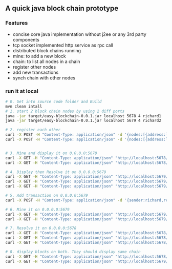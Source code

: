 ## A quick java block chain prototype
### Features
- concise core java implementation without j2ee or any 3rd party components
- tcp socket implemented http service as rpc call
- distributed block chains running
- mine: to add a new block
- chain: to list all nodes in a chain
- register other nodes
- add new transactions
- synch chain with other nodes

### run it at local
```bash
# 0. Get into source code folder and Build
mvn clean intall
# 1. start 2 block chain nodes by using 2 diff ports
java -jar target/easy-blockchain-0.0.1.jar localhost 5678 4 richard1
java -jar target/easy-blockchain-0.0.1.jar localhost 5679 4 richard2

# 2. register each other
curl -X POST -H "Content-Type: application/json" -d '{nodes:[{address:localhost,port:5679}]}' "http://localhost:5678/nodes/register"
curl -X POST -H "Content-Type: application/json" -d '{nodes:[{address:localhost,port:5678}]}' "http://localhost:5679/nodes/register"


# 3. Mine and display it on 0.0.0.0:5678
curl -X GET -H "Content-Type: application/json" "http://localhost:5678/mine"
curl -X GET -H "Content-Type: application/json" "http://localhost:5678/chain"

# 4. Display then Resolve it on 0.0.0.0:5679
curl -X GET -H "Content-Type: application/json" "http://localhost:5679/chain"
curl -X GET -H "Content-Type: application/json" "http://localhost:5679/nodes/resolve"
curl -X GET -H "Content-Type: application/json" "http://localhost:5679/chain"

# 5. Add transaction on 0.0.0.0:5679
curl -X POST -H "Content-Type: application/json" -d '{sender:richard,recipient:KPMG,amount:5}' "http://localhost:5679/transaction"

# 6. Mine it on 0.0.0.0:5679
curl -X GET -H "Content-Type: application/json" "http://localhost:5679/mine"
curl -X GET -H "Content-Type: application/json" "http://localhost:5679/chain"

# 7. Resolve it on 0.0.0.0:5678
curl -X GET -H "Content-Type: application/json" "http://localhost:5678/chain"
curl -X GET -H "Content-Type: application/json" "http://localhost:5678/nodes/resolve"
curl -X GET -H "Content-Type: application/json" "http://localhost:5678/chain"

# 8. display blocks on both. They should display same chain
curl -X GET -H "Content-Type: application/json" "http://localhost:5678/chain"
curl -X GET -H "Content-Type: application/json" "http://localhost:5679/chain"

```

